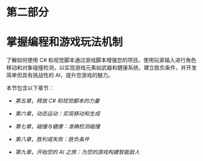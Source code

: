 # 第二部分

# 掌握编程和游戏玩法机制

了解如何使用 C# 和视觉脚本通过游戏脚本增强您的项目。使用玩家输入进行角色移动和对象碰撞检测，以实现游戏元素如武器和健康系统，建立胜负条件，并开发简单但具有挑战性的 AI，提升您游戏的魅力。

本节包含以下章节：

+   *第五章*，*释放 C# 和视觉脚本的力量*

+   *第六章*，*动态运动：实现移动和生成*

+   *第七章*，*碰撞与健康：准确检测碰撞*

+   *第八章*，*胜利或失败：胜负条件*

+   *第九章*，*开始您的 AI 之旅：为您的游戏构建智能敌人*
